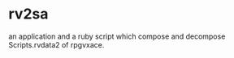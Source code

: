rv2sa
=====

an application and a ruby script which compose and decompose Scripts.rvdata2 of rpgvxace.
